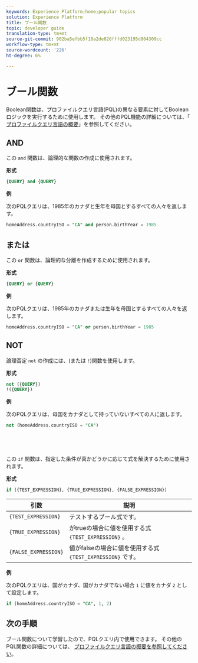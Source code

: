```yaml
---
keywords: Experience Platform;home;popular topics
solution: Experience Platform
title: ブール関数
topic: developer guide
translation-type: tm+mt
source-git-commit: 902ba5efbb5f18a2de826fffd023195d804309cc
workflow-type: tm+mt
source-wordcount: '226'
ht-degree: 6%

---
```



# ブール関数

Boolean関数は、プロファイルクエリ言語(PQL)の異なる要素に対してBooleanロジックを実行するために使用します。  その他のPQL機能の詳細については、「 [プロファイルクエリ言語の概要](./overview.md)」を参照してください。

## AND

この `and` 関数は、論理的な関数の作成に使用されます。

**形式**

```sql
{QUERY} and {QUERY}
```

**例**

次のPQLクエリは、1985年のカナダと生年を母国とするすべての人々を返します。

```sql
homeAddress.countryISO = "CA" and person.birthYear = 1985
```

## または

この `or` 関数は、論理的な分離を作成するために使用されます。

**形式**

```sql
{QUERY} or {QUERY}
```

**例**

次のPQLクエリは、1985年のカナダまたは生年を母国とするすべての人々を返します。

```sql
homeAddress.countryISO = "CA" or person.birthYear = 1985
```

## NOT

論理否定 `not` の作成には、(または `!`)関数を使用します。

**形式**

```sql
not ({QUERY})
!({QUERY})
```

**例**

次のPQLクエリは、母国をカナダとして持っていないすべての人に返します。

```sql
not (homeAddress.countryISO = "CA")
```

##   

この `if` 関数は、指定した条件が真かどうかに応じて式を解決するために使用されます。

**形式**

```sql
if ({TEST_EXPRESSION}, {TRUE_EXPRESSION}, {FALSE_EXPRESSION})
```

| 引数 | 説明 |
| --------- | ----------- |
| `{TEST_EXPRESSION}` | テストするブール式です。 |
| `{TRUE_EXPRESSION}` | がtrueの場合に値を使用する式 `{TEST_EXPRESSION}` 。 |
| `{FALSE_EXPRESSION}` | 値がfalseの場合に値を使用する式 `{TEST_EXPRESSION}` です。 |

**例**

次のPQLクエリは、国がカナダ、国がカナダでない場合 `1` に値をカナダ `2` として設定します。

```sql
if (homeAddress.countryISO = "CA", 1, 2)
```

## 次の手順

ブール関数について学習したので、PQLクエリ内で使用できます。 その他のPQL関数の詳細については、 [プロファイルクエリ言語の概要を参照してください](./overview.md)。
